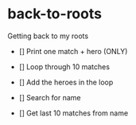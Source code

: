 # back-to-roots
Getting back to my roots


- [] Print one match + hero (ONLY)
- [] Loop through 10 matches
- [] Add the heroes in the loop

- [] Search for name
- [] Get last 10 matches from name
